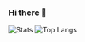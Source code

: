### Hi there 👋

![Stats](https://github-readme-stats.vercel.app/api?username=lockejan&show_icons=true&hide_border=true&count_private=true&include_all_commits=true)
![Top Langs](https://github-readme-stats.vercel.app/api/top-langs/?username=lockejan&langs_count=6&layout=compact&hide=shell,haskell)
